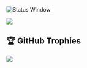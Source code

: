 <img src="https://github.com/user-attachments/assets/4d3a599b-5e01-49c1-856f-485a5457a9df" alt="Status Window"/>

![](https://nirzak-streak-stats.vercel.app/?user=ebadshelby&theme=dark&hide_border=false)<br/>

## 🏆 GitHub Trophies
![](https://github-profile-trophy.vercel.app/?username=ebadshelby&theme=onedark&no-frame=false&no-bg=true&margin-w=4)





